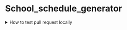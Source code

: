 # School_schedule_generator

<details><br>
<summary>How to test pull request locally</summary >

In order to get pull request and test it locally type in console:
```shell
./getprloc <Pull Request's ID number>
```

</details>